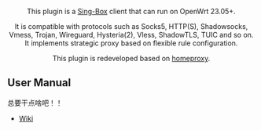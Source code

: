 <p align="center">This plugin is a <a href="https://github.com/SagerNet/sing-box" target="_blank">Sing-Box</a> client that can run on OpenWrt 23.05+.</p>

<p align="center">It is compatible with protocols such as Socks5, HTTP(S), Shadowsocks, Vmess, Trojan, Wireguard, Hysteria(2), Vless, ShadowTLS, TUIC and so on. It implements strategic proxy based on flexible rule configuration.</p>

<p align="center">This plugin is redeveloped based on <a href="https://github.com/immortalwrt/homeproxy" target="_blank">homeproxy</a>.</p>

User Manual
---
总要干点啥吧！！
* [Wiki](https://github.com/douglarek/luci-app-homeproxy/wiki)

